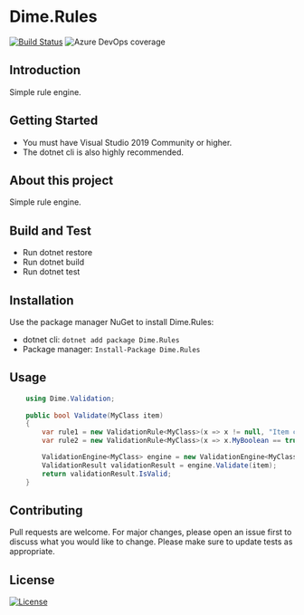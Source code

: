 # Dime.Rules

[![Build Status](https://dev.azure.com/dimenicsbe/Utilities/_apis/build/status/Rules%20-%20MAIN%20-%20CI?branchName=master)](https://dev.azure.com/dimenicsbe/Utilities/_build/latest?definitionId=89&branchName=master) ![Azure DevOps coverage](https://img.shields.io/azure-devops/coverage/dimenicsbe/Utilities/89?label=code%20coverage)

## Introduction

Simple rule engine.

## Getting Started

- You must have Visual Studio 2019 Community or higher.
- The dotnet cli is also highly recommended.

## About this project

Simple rule engine.

## Build and Test

- Run dotnet restore
- Run dotnet build
- Run dotnet test

## Installation

Use the package manager NuGet to install Dime.Rules:

- dotnet cli: `dotnet add package Dime.Rules`
- Package manager: `Install-Package Dime.Rules`

## Usage

``` csharp
    using Dime.Validation;
    
    public bool Validate(MyClass item)
    {
        var rule1 = new ValidationRule<MyClass>(x => x != null, "Item cannot be null");
        var rule2 = new ValidationRule<MyClass>(x => x.MyBoolean == true, "MyBoolean needs to be true");

        ValidationEngine<MyClass> engine = new ValidationEngine<MyClass>(rule1, rule2);
        ValidationResult validationResult = engine.Validate(item);
        return validationResult.IsValid;
    }
```

## Contributing

Pull requests are welcome. For major changes, please open an issue first to discuss what you would like to change.
Please make sure to update tests as appropriate.

## License

[![License](http://img.shields.io/:license-mit-blue.svg?style=flat-square)](http://badges.mit-license.org)